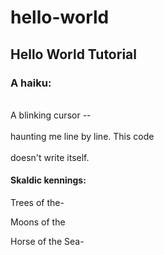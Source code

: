 # hello-world
<h2>Hello World Tutorial</h2>

<h3>A haiku:</h3>

<br> A blinking cursor --</br>
<br> haunting me line by line. This code </br>
<br> doesn't write itself.</br>
<p></p>
<p></p>
<p></p>
<h4>Skaldic kennings:</h4>
<p>Trees of the-</p>
  <p>Moons of the</p>
  <p>Horse of the Sea-</p>
